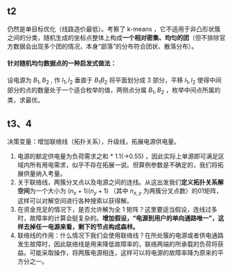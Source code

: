 
## t2

仍然是单目标优化（线路造价最低）。考察了 k-means ，它不适用于非凸形状簇之间的分类，随机生成的坐标点整体上构成**一个相对密集、均匀的团**（但不排除官方数据会出现多个团的情况，本身“部落”的分布符合团状、散落分布）。

#### 针对随机均匀数据点的一种启发式做法：

设电源为 $B_1,B_2$ , 作 $l_1,l_2$ 垂直于 $B_1B_2$ 将平面划分成 3 部分，平移 $l_1,l_2$ 使得中间部分的点的数量处于一个适合枚举的值，两侧点分属 $B_1,B_2$ ，枚举中间点所属的类，求最优。

## t3、4

决策变量：增加联络线（拓扑关系），升级线，拓展电源供电量。

1. 电源的额定供电量为负荷需求之和 * 1.1(->0.55) ，因此实际上单源即可满足区域内所有用电需求，似乎不存在拓展一说。但算例参数是不确定的，我们将拓展供量纳入考量。
2. 关于联络线，两簇分叉点以及电源之间的连线。从这出发我们**定义拓扑关系解空间**为一个大小为 $(n_x+1)(n_y+1)$ （其中 $n_{x,y}$ 为两簇分叉点数）的01矩阵，这样可以对解空间进行各种搜索以获得解。
3. 在资金充足的情况下，是否允许解为全 1 矩阵？这里要适当假设，连线过多时，故障率的计算会挺复杂的。**增加假设，“电源到用户的单向通路唯一”，这样去掉任一电源来看，剩下的节点构成森林。**
4. 联络线的作用：什么情况下我们会使用联络线？在所处簇的电源或者供电通路发生故障时，因此联络线是用来降低故障率的，联络两端的所承载的负荷将获益。可能采取操作，将两簇电源相连，这样可以将电源的故障率降为原来的平方分之一。





